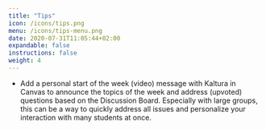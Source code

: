 ```yaml
---
title: "Tips"
icon: /icons/tips.png
menu: /icons/tips-menu.png
date: 2020-07-31T11:05:44+02:00
expandable: false
instructions: false
weight: 4
---
```


- Add a personal start of the week (video) message with Kaltura in Canvas to announce the topics of the week and address (upvoted) questions based on the Discussion Board. Especially with large groups, this can be a way to quickly address all issues and personalize your interaction with many students at once.
